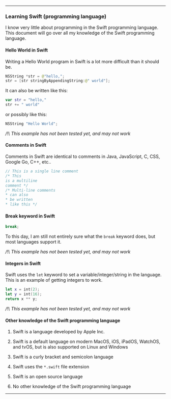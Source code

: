 
***

### Learning Swift (programming language)

I know very little about programming in the Swift programming language. This document will go over all my knowledge of the Swift programming language.

#### Hello World in Swift

Writing a Hello World program in Swift is a lot more difficult than it should be.

```swift
NSString *str = @"hello,";
str = [str stringByAppendingString:@" world"];
```

It can also be written like this:

```swift
var str = "hello,"
str += " world"
```

or possibly like this:

```swift
NSString "Hello World";
```

_/!\ This example has not been tested yet, and may not work_

#### Comments in Swift

Comments in Swift are identical to comments in Java, JavaScript, C, CSS, Google Go, C++, etc..

```swift
// This is a single line comment
/* This
is a multiline
comment */
/* Multi-line comments
* can also
* be written
* like this */
```

#### Break keyword in Swift

```swift
break;
```

To this day, I am still not entirely sure what the `break` keyword does, but most languages support it.

_/!\ This example has not been tested yet, and may not work_

#### Integers in Swift

Swift uses the `let` keyword to set a variable/integer/string in the language. This is an example of getting integers to work.

```swift
let x = int(2);
let y = int(16);
return x ** y;
```

_/!\ This example has not been tested yet, and may not work_

#### Other knowledge of the Swift programming language

1. Swift is a language developed by Apple Inc.

2. Swift is a default language on modern MacOS, iOS, iPadOS, WatchOS, and tvOS, but is also supported on Linux and Windows

3. Swift is a curly bracket and semicolon language

4. Swift uses the `*.swift` file extension

5. Swift is an open source language

6. No other knowledge of the Swift programming language

***

